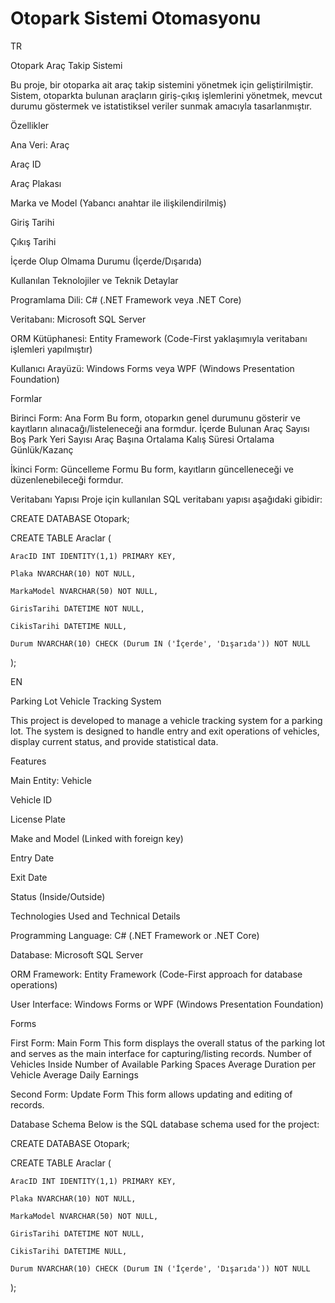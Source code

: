 # Otopark Sistemi Otomasyonu

 TR

Otopark Araç Takip Sistemi

Bu proje, bir otoparka ait araç takip sistemini yönetmek için geliştirilmiştir.
Sistem, otoparkta bulunan araçların giriş-çıkış işlemlerini yönetmek, mevcut durumu 
göstermek ve istatistiksel veriler sunmak amacıyla tasarlanmıştır.

Özellikler

Ana Veri: Araç

Araç ID

Araç Plakası

Marka ve Model (Yabancı anahtar ile ilişkilendirilmiş)

Giriş Tarihi

Çıkış Tarihi

İçerde Olup Olmama Durumu (İçerde/Dışarıda)


Kullanılan Teknolojiler ve Teknik Detaylar


Programlama Dili: C# (.NET Framework veya .NET Core)

Veritabanı: Microsoft SQL Server

ORM Kütüphanesi: Entity Framework (Code-First yaklaşımıyla veritabanı işlemleri yapılmıştır)

Kullanıcı Arayüzü: Windows Forms veya WPF (Windows Presentation Foundation)


Formlar


Birinci Form: Ana Form
Bu form, otoparkın genel durumunu gösterir ve kayıtların alınacağı/listeleneceği ana formdur.
İçerde Bulunan Araç Sayısı
Boş Park Yeri Sayısı
Araç Başına Ortalama Kalış Süresi
Ortalama Günlük/Kazanç

İkinci Form: Güncelleme Formu
Bu form, kayıtların güncelleneceği ve düzenlenebileceği formdur.

Veritabanı Yapısı
Proje için kullanılan SQL veritabanı yapısı aşağıdaki gibidir:

CREATE DATABASE Otopark;

CREATE TABLE Araclar 
(

    AracID INT IDENTITY(1,1) PRIMARY KEY,
    
    Plaka NVARCHAR(10) NOT NULL,
    
    MarkaModel NVARCHAR(50) NOT NULL,
    
    GirisTarihi DATETIME NOT NULL,
    
    CikisTarihi DATETIME NULL,
    
    Durum NVARCHAR(10) CHECK (Durum IN ('İçerde', 'Dışarıda')) NOT NULL
    
);



EN

Parking Lot Vehicle Tracking System

This project is developed to manage a vehicle tracking 
system for a parking lot. The system is designed to handle 
entry and exit operations of vehicles, display current status, and provide statistical data.

Features

Main Entity: Vehicle

Vehicle ID

License Plate

Make and Model (Linked with foreign key)

Entry Date

Exit Date

Status (Inside/Outside)

Technologies Used and Technical Details

Programming Language: C# (.NET Framework or .NET Core)

Database: Microsoft SQL Server

ORM Framework: Entity Framework (Code-First approach for database operations)

User Interface: Windows Forms or WPF (Windows Presentation Foundation)

Forms

First Form: Main Form
This form displays the overall status of the parking lot and serves as the main interface for capturing/listing records.
Number of Vehicles Inside
Number of Available Parking Spaces
Average Duration per Vehicle
Average Daily Earnings

Second Form: Update Form
This form allows updating and editing of records.

Database Schema
Below is the SQL database schema used for the project:


CREATE DATABASE Otopark;


CREATE TABLE Araclar 
(

    AracID INT IDENTITY(1,1) PRIMARY KEY,
    
    Plaka NVARCHAR(10) NOT NULL,
    
    MarkaModel NVARCHAR(50) NOT NULL,
    
    GirisTarihi DATETIME NOT NULL,
    
    CikisTarihi DATETIME NULL,
    
    Durum NVARCHAR(10) CHECK (Durum IN ('İçerde', 'Dışarıda')) NOT NULL
    
);
